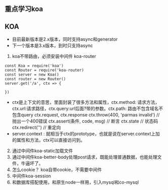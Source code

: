 ## 重点学习koa
## KOA
- 目前最新版本是2.x版本，同时支持async和generator
- 下一个版本是3.x版本，到时只支持async
1. koa不带路由，必须安装中间件 koa-router
```
const Koa = require('koa')
const Router = require('koa-router)
const server = new Koa()
const router = new Router()
server.get('/a', ctx => {

})
```
- ctx是上下文的意思，里面封装了很多方法和属性，ctx.method: 请求方法，ctx.url:请求路径，ctx.query:url后面?带的参数。ctx.path: 路由不包含域名不包含query
  ctx.request, ctx.response
  ctx.throw(400, 'parmas invalid') // 抛出一个400错误
  ctx.assert(条件, code, msg) // 断言
  ctx.state // 状态码
  ctx.redirect('') // 重定向
- server.context : 就相当于ctx的prototype，也就是说在server.context上加的属性和方法，ctx可以直接访问到。
2. 通过中间件koa-static加载文件
3. 通过中间件koa-better-body处理post请求，既能处理普通数据，也能处理文件，牛逼坏了。
4. 怎么cookie？ koa自带cookie，不需要中间件
5. 中间件koa-session
6. 和数据库搭配使用，和原生node一样用，引入mysql和co-mysql